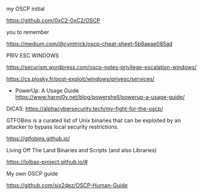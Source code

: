 my OSCP initial 

https://github.com/0xC2-0xC2/OSCP

you to remember

https://medium.com/@cymtrick/oscp-cheat-sheet-5b8aeae085ad


PRIV ESC WINDOWS

https://securism.wordpress.com/oscp-notes-privilege-escalation-windows/

https://cs.piosky.fr/post-exploit/windows/privesc/services/

  - PowerUp: A Usage Guide https://www.harmj0y.net/blog/powershell/powerup-a-usage-guide/


DICAS: https://alphacybersecurity.tech/my-fight-for-the-oscp/



GTFOBins is a curated list of Unix binaries that can be exploited by an attacker to bypass local security restrictions.

https://gtfobins.github.io/



Living Off The Land Binaries and Scripts (and also Libraries)

https://lolbas-project.github.io/#



My own OSCP guide

https://github.com/six2dez/OSCP-Human-Guide

